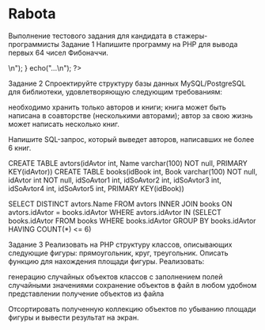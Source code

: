 # Rabota
Выполнение тестового задания для кандидата в стажеры-программисты
Задание 1
Напишите программу на PHP для вывода первых 64 чисел Фибоначчи.
<?php
    $a = array();   
    $a[1] = '1'; 
    $a[2] = '1';
    for ($i = 3; $i < 65; $i++) {
        $a[$i] = bcadd($a[$i-1], $a[$i-2]);
    }
    for ($i = 1; $i < 65; $i++) {
        echo($i."-".$a[$i].", <br/>\n");
    }
    echo("...\n");
?>
Задание 2
Спроектируйте структуру базы данных MySQL/PostgreSQL для библиотеки, удовлетворяющую следующим требованиям:

необходимо хранить только авторов и книги;
книга может быть написана в соавторстве (несколькими авторами);
автор за свою жизнь может написать несколько книг.

Напишите SQL-запрос, который выведет авторов, написавших не более 6 книг.

CREATE TABLE avtors(idAvtor int, Name varchar(100) NOT null, PRIMARY KEY(idAvtor))
CREATE TABLE books(idBook int, Book varchar(100) NOT null, idAvtor int NOT null, idSoAvtor1 int, idSoAvtor2 int, idSoAvtor3 int, idSoAvtor4 int, idSoAvtor5 int, PRIMARY KEY(idBook))

SELECT DISTINCT avtors.Name FROM avtors INNER JOIN books ON avtors.idAvtor = books.idAvtor WHERE avtors.idAvtor IN (SELECT books.idAvtor FROM books WHERE books.idAvtor GROUP BY books.idAvtor HAVING COUNT(*) <= 6)

Задание 3
Реализовать на PHP структуру классов, описывающих следующие фигуры: прямоугольник, круг, треугольник.
Описать функцию для нахождения площади фигуры.
Реализовать:

генерацию случайных объектов классов с заполнением полей случайными значениями
сохранение объектов в файл в любом удобном представлении
получение объектов из файла

Отсортировать полученную коллекцию объектов по убыванию площади фигуры и вывести результат на экран.
